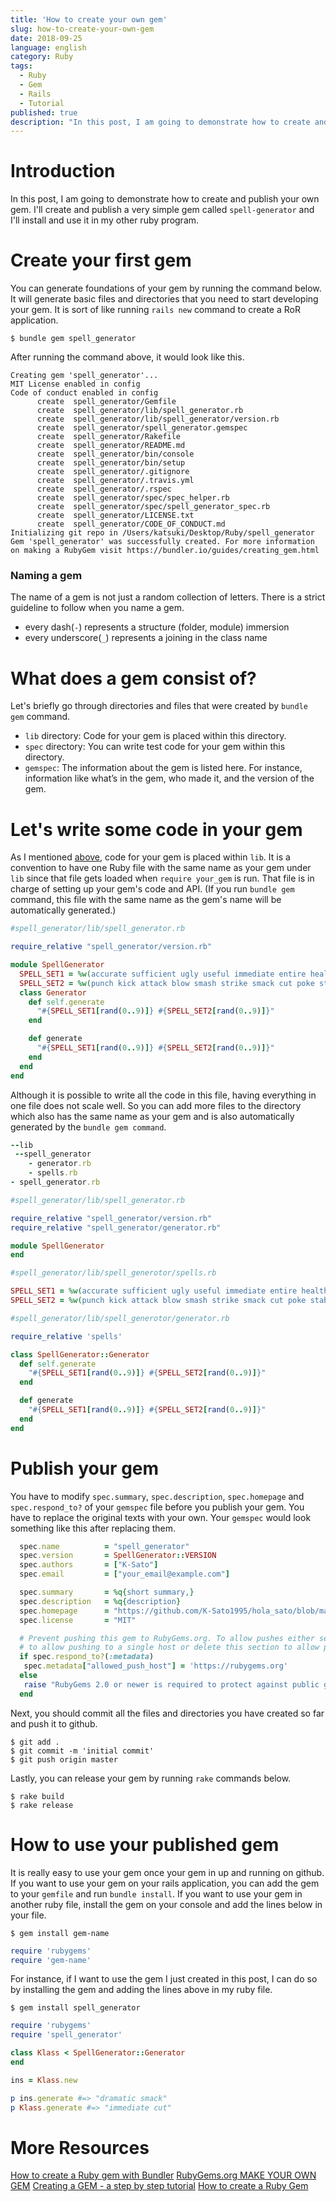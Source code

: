 ```yaml
---
title: 'How to create your own gem'
slug: how-to-create-your-own-gem
date: 2018-09-25
language: english
category: Ruby
tags:
  - Ruby
  - Gem
  - Rails
  - Tutorial
published: true
description: "In this post, I am going to demonstrate how to create and publish your own gem.  I'll create and publish a very simple gem called spell-generator and I'll install and use it in my other ruby program."
---
```


# Introduction

In this post, I am going to demonstrate how to create and publish your own gem. I'll create and publish a very simple gem called `spell-generator` and I'll install and use it in my other ruby program.

# Create your first gem

You can generate foundations of your gem by running the command below. It will generate basic files and directories that you need to start developing your gem. It is sort of like running `rails new` command to create a RoR application.

```console
$ bundle gem spell_generator
```

After running the command above, it would look like this.

```console
Creating gem 'spell_generator'...
MIT License enabled in config
Code of conduct enabled in config
      create  spell_generator/Gemfile
      create  spell_generator/lib/spell_generator.rb
      create  spell_generator/lib/spell_generator/version.rb
      create  spell_generator/spell_generator.gemspec
      create  spell_generator/Rakefile
      create  spell_generator/README.md
      create  spell_generator/bin/console
      create  spell_generator/bin/setup
      create  spell_generator/.gitignore
      create  spell_generator/.travis.yml
      create  spell_generator/.rspec
      create  spell_generator/spec/spec_helper.rb
      create  spell_generator/spec/spell_generator_spec.rb
      create  spell_generator/LICENSE.txt
      create  spell_generator/CODE_OF_CONDUCT.md
Initializing git repo in /Users/katsuki/Desktop/Ruby/spell_generator
Gem 'spell_generator' was successfully created. For more information on making a RubyGem visit https://bundler.io/guides/creating_gem.html
```

### Naming a gem

The name of a gem is not just a random collection of letters. There is a strict guideline to follow when you name a gem.

- every dash(`-`) represents a structure (folder, module) immersion
- every underscore(`_`) represents a joining in the class name

# What does a gem consist of?

Let's briefly go through directories and files that were created by `bundle gem` command.

- `lib` directory: Code for your gem is placed within this directory.
- `spec` directory: You can write test code for your gem within this directory.
- `gemspec`: The information about the gem is listed here. For instance, information like what’s in the gem, who made it, and the version of the gem.

# Let's write some code in your gem

As I mentioned [above](#what-does-a-gem-consist-of), code for your gem is placed within `lib`. It is a convention to have one Ruby file with the same name as your gem under `lib` since that file gets loaded when `require your_gem` is run. That file is in charge of setting up your gem's code and API. (If you run `bundle gem` command, this file with the same name as the gem's name will be automatically generated.)

```ruby
#spell_generator/lib/spell_generator.rb

require_relative "spell_generator/version.rb"

module SpellGenerator
  SPELL_SET1 = %w(accurate sufficient ugly useful immediate entire healthy hot efficient dramatic)
  SPELL_SET2 = %w(punch kick attack blow smash strike smack cut poke stab)
  class Generator
    def self.generate
      "#{SPELL_SET1[rand(0..9)]} #{SPELL_SET2[rand(0..9)]}"
    end

    def generate
      "#{SPELL_SET1[rand(0..9)]} #{SPELL_SET2[rand(0..9)]}"
    end
  end
end
```

Although it is possible to write all the code in this file, having everything in one file does not scale well. So you can add more files to the directory which also has the same name as your gem and is also automatically generated by the `bundle gem command`.

```ruby
--lib
 --spell_generator
    - generator.rb
    - spells.rb
- spell_generator.rb
```

```ruby
#spell_generator/lib/spell_generator.rb

require_relative "spell_generator/version.rb"
require_relative "spell_generator/generator.rb"

module SpellGenerator
end
```

```ruby
#spell_generator/lib/spell_generotor/spells.rb

SPELL_SET1 = %w(accurate sufficient ugly useful immediate entire healthy hot efficient dramatic)
SPELL_SET2 = %w(punch kick attack blow smash strike smack cut poke stab)
```

```ruby
#spell_generator/lib/spell_generotor/generator.rb

require_relative 'spells'

class SpellGenerator::Generator
  def self.generate
    "#{SPELL_SET1[rand(0..9)]} #{SPELL_SET2[rand(0..9)]}"
  end

  def generate
    "#{SPELL_SET1[rand(0..9)]} #{SPELL_SET2[rand(0..9)]}"
  end
end
```

# Publish your gem

You have to modify `spec.summary`, `spec.description`, `spec.homepage` and `spec.respond_to?` of your `gemspec` file before you publish your gem. You have to replace the original texts with your own. Your `gemspec` would look something like this after replacing them.

```ruby
  spec.name          = "spell_generator"
  spec.version       = SpellGenerator::VERSION
  spec.authors       = ["K-Sato"]
  spec.email         = ["your_email@example.com"]

  spec.summary       = %q{short summary,}
  spec.description   = %q{description}
  spec.homepage      = "https://github.com/K-Sato1995/hola_sato/blob/master/spell_generator.gemspec"
  spec.license       = "MIT"

  # Prevent pushing this gem to RubyGems.org. To allow pushes either set the 'allowed_push_host'
  # to allow pushing to a single host or delete this section to allow pushing to any host.
  if spec.respond_to?(:metadata)
   spec.metadata["allowed_push_host"] = 'https://rubygems.org'
  else
   raise "RubyGems 2.0 or newer is required to protect against public gem pushes."
  end
```

Next, you should commit all the files and directories you have created so far and push it to github.

```console
$ git add .
$ git commit -m 'initial commit'
$ git push origin master
```

Lastly, you can release your gem by running `rake` commands below.

```console
$ rake build
$ rake release
```

# How to use your published gem

It is really easy to use your gem once your gem in up and running on github. If you want to use your gem on your rails application, you can add the gem to your `gemfile` and run `bundle install`.
If you want to use your gem in another ruby file, install the gem on your console and add the lines below in your file.

```console
$ gem install gem-name
```

```ruby
require 'rubygems'
require 'gem-name'
```

For instance, if I want to use the gem I just created in this post, I can do so by installing the gem and adding the lines above in my ruby file.

```console
$ gem install spell_generator
```

```ruby
require 'rubygems'
require 'spell_generator'

class Klass < SpellGenerator::Generator
end

ins = Klass.new

p ins.generate #=> "dramatic smack"
p Klass.generate #=> "immediate cut"
```

# More Resources

[How to create a Ruby gem with Bundler](https://bundler.io/v1.16/guides/creating_gem.html)
[RubyGems.org MAKE YOUR OWN GEM](https://guides.rubygems.org/make-your-own-gem/)
[Creating a GEM - a step by step tutorial](https://www.netguru.co/blog/creating-a-gem-a-step-by-step-tutorial)
[How to create a Ruby Gem](https://www.railscarma.com/blog/technical-articles/how-to-create-a-ruby-gem/)
